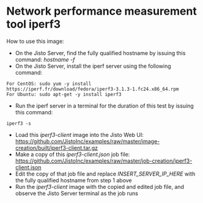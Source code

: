# Network performance measurement tool iperf3

How to use this image:
* On the Jisto Server, find the fully qualified hostname by issuing this command: *hostname -f* 
* On the Jisto Server, install the iperf server using the following command:
```
For CentOS: sudo yum -y install https://iperf.fr/download/fedora/iperf3-3.1.3-1.fc24.x86_64.rpm
For Ubuntu: sudo apt-get -y install iperf3
```
* Run the iperf server in a terminal for the duration of this test by issuing this command:
```
iperf3 -s
```
* Load this *iperf3-client* image into the Jisto Web UI:
https://github.com/JistoInc/examples/raw/master/image-creation/built/iperf3-client.tar.gz
* Make a copy of this *iperf3-client.json* job file:
https://github.com/JistoInc/examples/raw/master/job-creation/iperf3-client.json
* Edit the copy of that job file and replace *INSERT_SERVER_IP_HERE* with the fully qualified hostname from step 1 above
* Run the *iperf3-client* image with the copied and edited job file, and observe the Jisto Server terminal as the job runs
